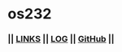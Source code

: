 # os232

### || [LINKS](LINKS/) || [LOG](TXT/mylog.txt) || [GitHub](https://github.com/haffienc/os232) ||
